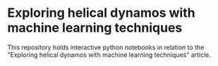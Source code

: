 # Exploring helical dynamos with machine learning techniques

This repository holds interactive python notebooks in relation to the "Exploring helical dynamos with machine learning techniques" article.




